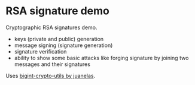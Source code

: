 # RSA signature demo

Cryptographic RSA signatures demo.

* keys (private and public) generation
* message signing (signature generation)
* signature verification
* ability to show some basic attacks like forging signature by joining two messages and their signatures

Uses [bigint-crypto-utils by juanelas](https://github.com/juanelas/bigint-crypto-utils).
